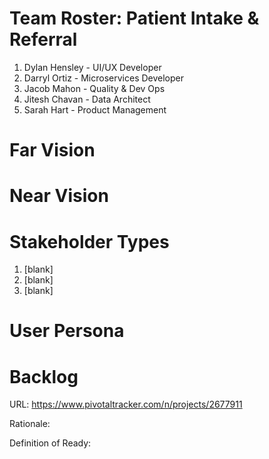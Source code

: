 # Team Roster: Patient Intake & Referral
1. Dylan Hensley - UI/UX Developer
2. Darryl Ortiz - Microservices Developer
3. Jacob Mahon - Quality & Dev Ops
4. Jitesh Chavan - Data Architect
5. Sarah Hart - Product Management

# Far Vision

# Near Vision

# Stakeholder Types
1. [blank]
2. [blank]
3. [blank]

# User Persona

# Backlog
URL: https://www.pivotaltracker.com/n/projects/2677911

Rationale:

Definition of Ready:

